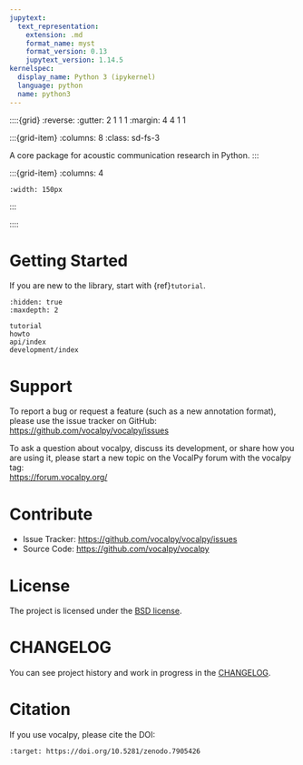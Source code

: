 ```yaml
---
jupytext:
  text_representation:
    extension: .md
    format_name: myst
    format_version: 0.13
    jupytext_version: 1.14.5
kernelspec:
  display_name: Python 3 (ipykernel)
  language: python
  name: python3
---
```


::::{grid}
:reverse:
:gutter: 2 1 1 1
:margin: 4 4 1 1

:::{grid-item}
:columns: 8
:class: sd-fs-3

A core package for acoustic communication research in Python.
:::

:::{grid-item}
:columns: 4

```{image} ./_static/vocalpy-secondary.png
:width: 150px
```
:::

::::

# Getting Started

If you are new to the library, start with {ref}`tutorial`.

```{toctree}
:hidden: true
:maxdepth: 2

tutorial
howto
api/index
development/index
```

# Support

To report a bug or request a feature (such as a new annotation format), 
please use the issue tracker on GitHub:  
<https://github.com/vocalpy/vocalpy/issues>

To ask a question about vocalpy, discuss its development, 
or share how you are using it, 
please start a new topic on the VocalPy forum 
with the vocalpy tag:  
<https://forum.vocalpy.org/>

# Contribute

- Issue Tracker: <https://github.com/vocalpy/vocalpy/issues>
- Source Code: <https://github.com/vocalpy/vocalpy>

# License

The project is licensed under the
[BSD license](https://github.com/vocalpy/vocalpy/blob/master/LICENSE).

# CHANGELOG

You can see project history and work in progress in the
[CHANGELOG](https://github.com/vocalpy/vocalpy/blob/main/doc/CHANGELOG.md).

# Citation

If you use vocalpy, please cite the DOI:

```{image} https://zenodo.org/badge/DOI/10.5281/zenodo.7905426.svg
:target: https://doi.org/10.5281/zenodo.7905426
```
